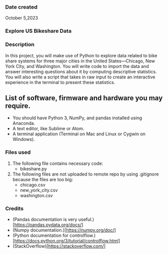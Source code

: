 ### Date created
October 5,2023

### Explore US Bikeshare Data

### Description
In this project, you will make use of Python to explore data related to bike share systems for three major cities in the United States—Chicago, New York City, and Washington. You will write code to import the data and answer interesting questions about it by computing descriptive statistics. You will also write a script that takes in raw input to create an interactive experience in the terminal to present these statistics.

## List of software, firmware and hardware you may require.
* You should have Python 3, NumPy, and pandas installed using Anaconda.
* A text editor, like Sublime or Atom.
* A terminal application (Terminal on Mac and Linux or Cygwin on Windows).

### Files used
1. The following file contains necessary code:
   * bikeshare.py
2. The following files are not uploaded to remote repo by using .gitignore because the files are too big:
   * chicago.csv
   * new_york_city.csv
   * washington.csv

### Credits
* (Pandas documentation is very useful.)[https://pandas.pydata.org/docs/]
* (Numpy documentation.)[https://numpy.org/doc/]
* (Python documentation for controlflow.)[https://docs.python.org/3/tutorial/controlflow.html]
* (StackOverflow)[https://stackoverflow.com/]

